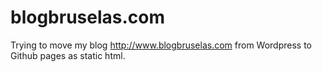 # blogbruselas.com
Trying to move my blog http://www.blogbruselas.com from Wordpress to Github pages as static html.
